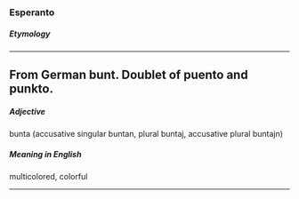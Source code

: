 ### Esperanto 

##### Etymology
---
From German bunt. Doublet of puento and punkto.
----
##### Adjective
bunta (accusative singular buntan, plural buntaj, accusative plural buntajn)

##### Meaning in English 
multicolored, colorful

---
